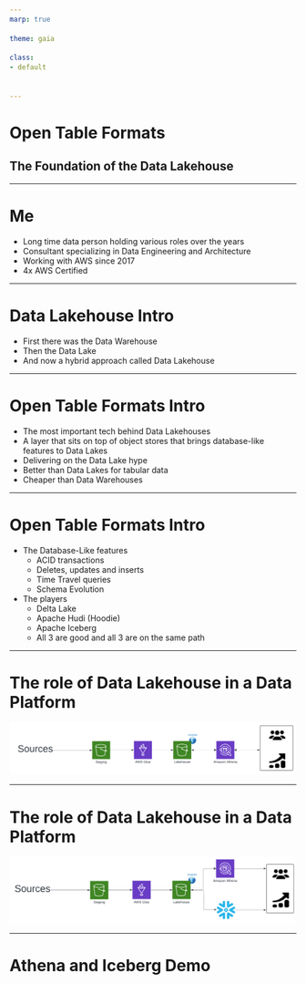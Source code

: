 ```yaml
---
marp: true

theme: gaia

class:
- default


---
```


# Open Table Formats
## The Foundation of the Data Lakehouse

---

# Me

* Long time data person holding various roles over the years
* Consultant specializing in Data Engineering and Architecture
* Working with AWS since 2017
* 4x AWS Certified


---

# Data Lakehouse Intro

* First there was the Data Warehouse
* Then the Data Lake
* And now a hybrid approach called Data Lakehouse

<!--
Data Warehouses were all the rage.  Before Data Warehouses, it was difficult to write BI and analytical queries (ie OLAP) against application databases.  They were often slower as well.   OLAP queries became easier and faster in a Data Warehouse.  Data Warehouse were also expensive to build and operate.


Data Lakes were a cheaper than Data Warehouses and they were often pitched as a replacement to Data Warehouses.  Not only could you store tabular data, you could store unstructured and semi-structured data.  And lots of it.  Sounds great, but what happens when you need to delete data for compliance reasons or update a customer address?   Nothing makes you miss databases quite like working with data lakes.  

I gave a talk 5 years ago to this group about using Athena to query data in an s3 Data Lake


And now, Data Lakehouses, a hybrid approach.  An attempt to combine the good things about Data Warehouses and Data Lakes
-->


---

# Open Table Formats Intro

* The most important tech behind Data Lakehouses
* A layer that sits on top of object stores that brings database-like features to Data Lakes
* Delivering on the Data Lake hype
* Better than Data Lakes for tabular data
* Cheaper than Data Warehouses

<!--
Data Lake are still a good fit for append-only workloads and unstructured data

Not file formats (parquet or orc)
-->

---

# Open Table Formats Intro

* The Database-Like features
    * ACID transactions
    * Deletes, updates and inserts
    * Time Travel queries
    * Schema Evolution
* The players
    * Delta Lake
    * Apache Hudi (Hoodie)
    * Apache Iceberg
    * All 3 are good and all 3 are on the same path
    
<!--
Database-Like Features

- ACID –transactions – The king of database like features

- Deletes – for compliance reasons.  A user wants all their data removed 

- Updates which can be handy for Slowly Changing Dimensions

- Time Travel so we view our data has things change

- Schema Evolution including Adds, Drops and Type Promotions


The Players

- Delta Lake – Open source, but heavily controlled by Databricks.  The default choice if you’re Databricks and Azure
- Apache Hudi. Pronounced Hoodie.  The most mature of the three.  Started at Uber.  Strong in the streaming space
- Apache Iceberg – Started at Netflix – Lots of momentum and backing from big vendors such as Snowflake, Confluent, Dremio, AWS and Cloudera
- and there are things like Apache XTable that act as a universal interface to these 3.  Maybe some commercial solutions as well

We’ll be focusing on Iceberg for the rest of the presentation

-->

---


# The role of Data Lakehouse in a Data Platform

![w:1100 h:300](../images/dlh.png)


<!--
Lakehouse can fulfill your OLAP needs as long as you can live with performance :-)

Spark and SQL(Presto or Trino or Athena) are two popular ways to write, update and read data stored in open table formats.   Another way is Flink

-->

---

# The role of Data Lakehouse in a Data Platform

![w:1100 h:300](../images/dlh_with_dw.png)

<!--
And Lakehouses can be complementary to Data Warehouses where Data Warehouses handle queries that require faster response time

-->

---

# Athena and Iceberg Demo